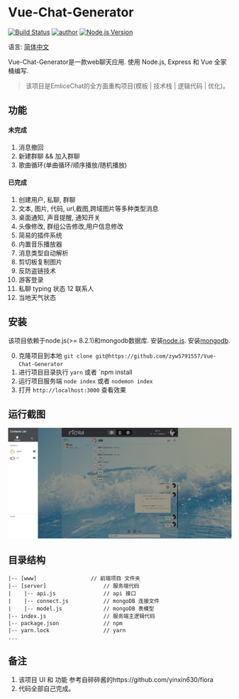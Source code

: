 # **Vue-Chat-Generator**

[![Build Status](https://travis-ci.org/yinxin630/fiora.svg?branch=master)](https://travis-ci.org/yinxin630/fiora)
[![author](https://img.shields.io/badge/author-Emlice-blue.svg)](http://suisuijiang.com)
[![Node.js Version](https://img.shields.io/badge/node.js-8.2.1-blue.svg)](http://nodejs.org/download)

语言: [简体中文](REMEAD.md)

Vue-Chat-Generator是一款web聊天应用. 使用 Node.js, Express 和 Vue 全家桶编写.
> 该项目是EmliceChat的全方面重构项目(模板 | 技术栈 | 逻辑代码 | 优化)。

## 功能

#### 未完成
1. 消息撤回
4. 新建群聊 && 加入群聊
5. 歌曲循环(单曲循环/顺序播放/随机播放)


#### 已完成

1. 创建用户, 私聊, 群聊
2. 文本, 图片, 代码, url,截图,跨域图片等多种类型消息
3. 桌面通知, 声音提醒, 通知开关
4. 头像修改, 群组公告修改,用户信息修改
5. 简易的插件系统
6. 内置音乐播放器
7. 消息类型自动解析
8. 剪切板复制图片
9. 反防盗链技术
10. 游客登录
11. 私聊 typing 状态
12 联系人
13. 当地天气状态

## 安装

该项目依赖于node.js(>= 8.2.1)和mongodb数据库. 安装[node.js](https://npm.taobao.org/mirrors/node). 安装[mongodb](https://docs.mongodb.com/manual/installation/).

0. 克隆项目到本地
      `git clone git@https://github.com/zyw5791557/Vue-Chat-Generator`
1. 进行项目目录执行
  `yarn` 或者 `npm install
2. 运行项目服务端
  `node index` 或者 `nodemon index`
3. 打开 `http://localhost:3000` 查看效果

## 运行截图

![](screenshot_01.png)

## 目录结构

    |-- [www]                 // 前端项目 文件夹
    |-- [server]                  // 服务端代码
    |    |-- api.js               // api 接口
    |    |-- connect.js           // mongoDB 连接文件
    |    |-- model.js             // mongoDB 表模型
    |-- index.js                  // 服务端主逻辑代码
    |-- package.json              // npm
    |-- yarn.lock                 // yarn
    ...

## 备注

1. 该项目 UI 和 功能 参考自碎碎酱的https://github.com/yinxin630/fiora 
2. 代码全部自己完成。
